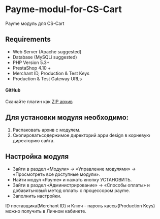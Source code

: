 # Payme-modul-for-CS-Cart
Payme модуль для CS-Cart

## Requirements

- Web Server (Apache suggested)
- Database (MySQLi suggested)
- PHP Version 5.3+
- PrestaShop 4.10 +
- Merchant ID, Production & Test Keys
- Production & Test Gateway URLs

#### GitHub

Скачайте плагин как [ZIP архив](https://github.com/PaycomUZ/Payme-modul-for-CS-Cart/releases/latest)

## Для установки модуля необходимо:

1. Распаковать архив с модулем. 
2. Скопироватьсодержимое директорий appи design в корневую директорию сайта.

## Настройка модуля
- Зайти в раздел «Модули» -> «Управление модулями» -> «Просмотреть все доступные модули».
- Найти модул «Payme» и нажать кнопку УСТАНОВИТЬ.
- Зайти  в  раздел  «Администрирование» -> «Способы  оплаты»  и  добавитьновый  метод  оплаты с процессором payme.
- Заполнить настройки.

ID поставщика(Merchant ID)  и  Ключ - пароль кассы(Production Keys) можно получить в Личном кабинете.

